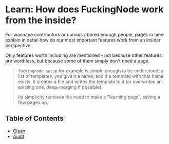 # Learn: How does FuckingNode work from the inside?

For wannabe contributors or curious / bored enough people, pages in here explain in detail how do our most important features work from an insider perspective.

Only features worth including are mentioned - not because other features are worthless, but because some of them simply don't need a page.

> `fuckingnode setup` for example is simple enough to be understood; a list of templates, you give it a name, and if a template with that name exists, it creates a file and writes the template to it (or overwrites an existing one, deep-merging if possible).
>
> Its simplicity removes the need to make a "learning page", saving a few pages up.

## Table of Contents

- [Clean](clean.md)
- [Audit](audit.md)
